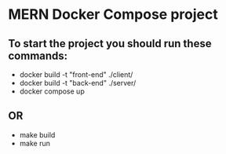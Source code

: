 # MERN Docker Compose project 
## To start the project you should run these commands:
- docker build -t "front-end" ./client/
- docker build -t "back-end" ./server/
- docker compose up

## OR
- make build
- make run